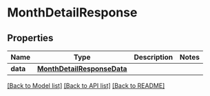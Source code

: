# MonthDetailResponse

## Properties
Name | Type | Description | Notes
------------ | ------------- | ------------- | -------------
**data** | [**MonthDetailResponseData**](MonthDetailResponseData.md) |  | 

[[Back to Model list]](../README.md#documentation-for-models) [[Back to API list]](../README.md#documentation-for-api-endpoints) [[Back to README]](../README.md)

